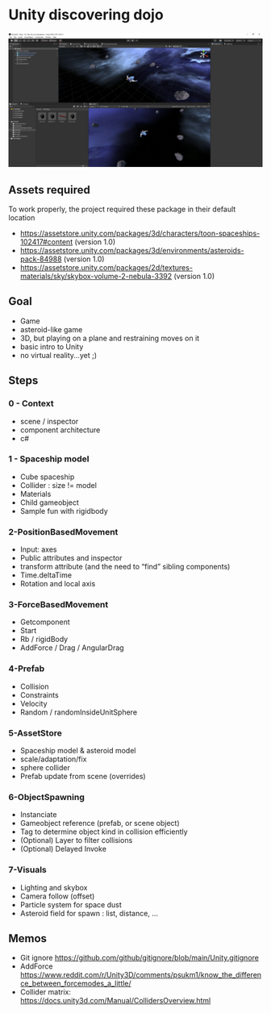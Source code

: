 # Unity discovering dojo
![img/7-Visuals.png](img/7-Visuals.png)

## Assets required
To work properly, the project required these package in their default location 
- https://assetstore.unity.com/packages/3d/characters/toon-spaceships-102417#content (version 1.0)
- https://assetstore.unity.com/packages/3d/environments/asteroids-pack-84988 (version 1.0)
- https://assetstore.unity.com/packages/2d/textures-materials/sky/skybox-volume-2-nebula-3392 (version 1.0)

## Goal
- Game
 - asteroid-like game
 - 3D, but playing on a plane and restraining moves on it
- basic intro to Unity
 - no virtual reality...yet ;)

## Steps
### 0 - Context
- scene / inspector
- component architecture
- c#

### 1 - Spaceship model
- Cube spaceship
 - Collider : size != model
 - Materials
 - Child gameobject
- Sample fun with rigidbody

### 2-PositionBasedMovement
- Input: axes
- Public attributes and inspector
- transform attribute (and the need to “find” sibling components)
- Time.deltaTime
- Rotation and local axis

### 3-ForceBasedMovement
- Getcomponent
- Start
- Rb / rigidBody
- AddForce / Drag / AngularDrag

### 4-Prefab
- Collision
- Constraints
- Velocity
- Random / randomInsideUnitSphere

### 5-AssetStore
- Spaceship model & asteroid model
- scale/adaptation/fix
- sphere collider
- Prefab update from scene (overrides)

### 6-ObjectSpawning
- Instanciate
- Gameobject reference (prefab, or scene object)
- Tag to determine object kind in collision efficiently
- (Optional) Layer to filter collisions
- (Optional) Delayed Invoke

### 7-Visuals
- Lighting and skybox
- Camera follow (offset)
- Particle system for space dust
- Asteroid field for spawn : list, distance, …

## Memos
- Git ignore https://github.com/github/gitignore/blob/main/Unity.gitignore 
- AddForce https://www.reddit.com/r/Unity3D/comments/psukm1/know_the_difference_between_forcemodes_a_little/ 
- Collider matrix: https://docs.unity3d.com/Manual/CollidersOverview.html 
